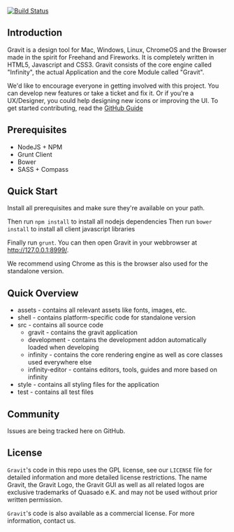 [![Build Status](https://travis-ci.org/quasado/gravit.svg?branch=master)](https://travis-ci.org/quasado/gravit)

## Introduction

Gravit is a design tool for Mac, Windows, Linux, ChromeOS and the Browser made
in the spirit for Freehand and Fireworks. It is completely written in HTML5,
Javascript and CSS3. Gravit consists of the core engine called "Infinity", the
actual Application and the core Module called "Gravit".

We'd like to encourage everyone in getting involved with this project. You can
develop new features or take a ticket and fix it. Or if you're a UX/Designer, you
could help designing new icons or improving the UI. To get started contributing,
read the [GitHub Guide](https://guides.github.com/activities/contributing-to-open-source/)

## Prerequisites

* NodeJS + NPM
* Grunt Client
* Bower
* SASS + Compass

## Quick Start

Install all prerequisites and make sure they're available on your path.

Then run `npm install` to install all nodejs dependencies
Then run `bower install` to install all client javascript libraries

Finally run `grunt`. You can then open Gravit in your
webbrowser at http://127.0.0.1:8999/.

We recommend using Chrome as this is the browser also used for the standalone
version.

## Quick Overview

+ assets - contains all relevant assets like fonts, images, etc.
+ shell - contains platform-specific code for standalone version
+ src - contains all source code
  + gravit - contains the gravit application
  + development - contains the development addon automatically loaded when developing
  + infinity - contains the core rendering engine as well as core classes used everywhere else
  + infinity-editor - contains editors, tools, guides and more based on infinity
+ style - contains all styling files for the application
+ test - contains all test files

## Community

Issues are being tracked here on GitHub.

## License

`Gravit`'s code in this repo uses the GPL license, see our `LICENSE` file for detailed information
and more detailed license restrictions.
The name Gravit, the Gravit Logo, the Gravit GUI as well as all related logos are exclusive trademarks
of Quasado e.K. and may not be used without prior written permission.

`Gravit`'s code is also available as a commercial license. For more information, contact us.